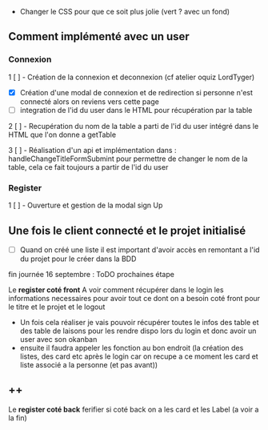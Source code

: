 - Changer le CSS pour que ce soit plus jolie (vert ? avec un fond)
  
## Comment implémenté avec un user 
### Connexion
1 [ ] - Création de la connexion et deconnexion (cf atelier oquiz LordTyger)
  - [x] Création d'une modal de connexion et de redirection si personne n'est connecté alors on reviens vers cette page 
  - [ ] integration de l'id du user dans le HTML pour récupération par la table
  
2 [ ] - Recupération du nom de la table a parti de l'id du user intégré dans le HTML que l'on donne a getTable

3 [ ] - Réalisation d'un api et implémentation dans : handleChangeTitleFormSubmint pour permettre de changer le nom de la table, cela ce fait toujours a partir de l'id du user  

### Register

1 [ ] -  Ouverture et gestion de la modal sign Up 


## Une fois le client connecté et le projet initialisé 
- [ ] Quand on créé une liste il est important d'avoir accès en remontant a l'id du projet pour le créer dans la BDD


fin journée 16 septembre : ToDO prochaines étape 

Le **register coté front** A voir comment récupérer dans le login les informations necessaires pour avoir tout ce dont on a besoin coté front pour le titre et le projet et le logout 

- Un fois cela réaliser je vais pouvoir récupérer toutes le infos des table et des table de laisons pour les rendre dispo lors du login et donc avoir un user avec son okanban 
- ensuite il faudra appeler les fonction au bon endroit (la création des listes, des card etc après le login car on recupe a ce moment les card et liste associé a la personne (et pas avant))

## ++ 
Le **register coté back** ferifier si coté back on a les card et les Label (a voir a la fin)